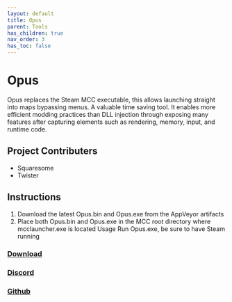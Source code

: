 ```yaml
---
layout: default
title: Opus
parent: Tools
has_children: true
nav_order: 3
has_toc: false
---
```

# Opus
Opus replaces the Steam MCC executable, this allows launching straight into maps bypassing menus. A valuable time saving tool.
It enables more efficient modding practices than DLL injection through exposing many features after capturing elements such as rendering, memory, input, and runtime code.


## Project Contributers
 - Squaresome
 - Twister

## Instructions
1. Download the latest Opus.bin and Opus.exe from the AppVeyor artifacts
2. Place both Opus.bin and Opus.exe in the MCC root directory where mcclauncher.exe is located
Usage
Run Opus.exe, be sure to have Steam running



### [Download](https://ci.appveyor.com/project/Assault-on-the-Control-Room/opus/build/artifacts)

### [Discord](https://discord.gg/ksvhEQD)

### [Github](https://github.com/Assault-on-the-Control-Room/Opus/)
